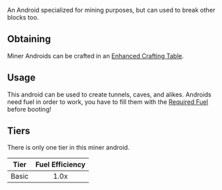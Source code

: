 An Android specialized for mining purposes, but can used to break other blocks too.

## Obtaining
Miner Androids can be crafted in an [Enhanced Crafting Table](https://github.com/Slimefun/Slimefun4/wiki/Enhanced-Crafting-Table).

## Usage
This android can be used to create tunnels, caves, and alikes.
Androids need fuel in order to work, you have to fill them with the [Required Fuel](https://github.com/Slimefun/Slimefun4/wiki/Normal-Androids#power-source) before booting!

## Tiers
There is only one tier in this miner android.

| Tier  | Fuel Efficiency |
| ----- | :-------------: |
| Basic | 1.0x            |
